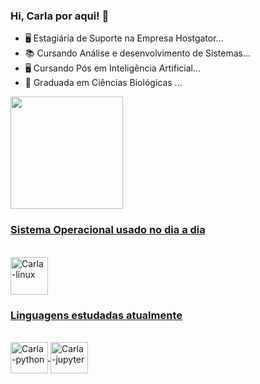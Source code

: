 ### Hi, Carla por aqui!  👋

- 🖥️  Estagiária de Suporte na Empresa Hostgator...
- 📚  Cursando Análise e desenvolvimento de Sistemas...
- 🖥️  Cursando Pós em Inteligência Artificial...
- 🌱  Graduada em Ciências Biológicas ...

 <div>
  <a href="https://github.com/carlaallmeida">
  <img height="180em" src="https://github-readme-stats.vercel.app/api?username=carlaallmeida&show_icons=true&theme=tokyonight&include_all_commits=true&count_private=true"/>
 <div> 
  
  ### Sistema Operacional usado no dia a dia 
   
  <div style="display: inline_block"><br> 
  <img align="center" alt="Carla-linux" right="50" width="60" src="https://cdn.jsdelivr.net/gh/devicons/devicon/icons/linux/linux-original.svg" />
 
  ###  Linguagens estudadas atualmente

  <div style="display: inline_block"><br> 
  <img align="center" alt="Carla-python" height="50" width="60" <img src="https://cdn.jsdelivr.net/gh/devicons/devicon/icons/python/python-original.svg">   
  <img align="center" alt="Carla-jupyter" height="50" width="60" src="https://cdn.jsdelivr.net/gh/devicons/devicon/icons/jupyter/jupyter-original-wordmark.svg" /> 
